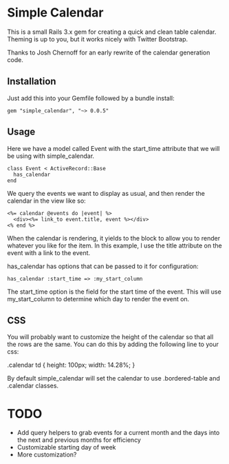Simple Calendar
===============

This is a small Rails 3.x gem for creating a quick and clean table calendar.
Theming is up to you, but it works nicely with Twitter Bootstrap.

Thanks to Josh Chernoff for an early rewrite of the calendar generation
code.

Installation
------------

Just add this into your Gemfile followed by a bundle install:

    gem "simple_calendar", "~> 0.0.5"

Usage
-----

Here we have a model called Event with the start_time attribute that we
will be using with simple_calendar.

    class Event < ActiveRecord::Base
      has_calendar
    end

We query the events we want to display as usual, and then render the
calendar in the view like so:

    <%= calendar @events do |event| %>
      <div><%= link_to event.title, event %></div>
    <% end %>

When the calendar is rendering, it yields to the block to allow you to
render whatever you like for the item. In this example, I use the title
attribute on the event with a link to the event.

has_calendar has options that can be passed to it for configuration:

    has_calendar :start_time => :my_start_column

The start_time option is the field for the start time of the event. This will use
my_start_column to determine which day to render the event on.


CSS
---

You will probably want to customize the height of the calendar so that
all the rows are the same. You can do this by adding the following line
to your css:

  .calendar td { height: 100px; width: 14.28%; }

By default simple_calendar will set the calendar to use .bordered-table
and .calendar classes.

TODO
====

* Add query helpers to grab events for a current month and the days into
  the next and previous months for efficiency
* Customizable starting day of week
* More customization?
